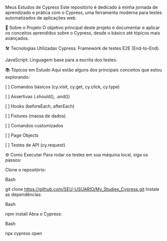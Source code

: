 Meus Estudos de Cypress
Este repositório é dedicado à minha jornada de aprendizado e prática com o Cypress, uma ferramenta moderna para testes automatizados de aplicações web.

🚀 Sobre o Projeto
O objetivo principal deste projeto é documentar e aplicar os conceitos aprendidos sobre o Cypress, desde o básico até tópicos mais avançados.

🛠️ Tecnologias Utilizadas
Cypress: Framework de testes E2E (End-to-End).

JavaScript: Linguagem base para a escrita dos testes.

📚 Tópicos em Estudo
Aqui estão alguns dos principais conceitos que estou explorando:

[ ] Comandos básicos (cy.visit, cy.get, cy.click, cy.type)

[ ] Assertivas (.should(), .and())

[ ] Hooks (beforeEach, afterEach)

[ ] Fixtures (massa de dados)

[ ] Comandos customizados

[ ] Page Objects

[ ] Testes de API (cy.request)

⚙️ Como Executar
Para rodar os testes em sua máquina local, siga os passos:

Clone o repositório:

Bash

git clone https://github.com/SEU-USUARIO/My_Studies_Cypress.git
Instale as dependências:

Bash

npm install
Abra o Cypress:

Bash

npx cypress open
